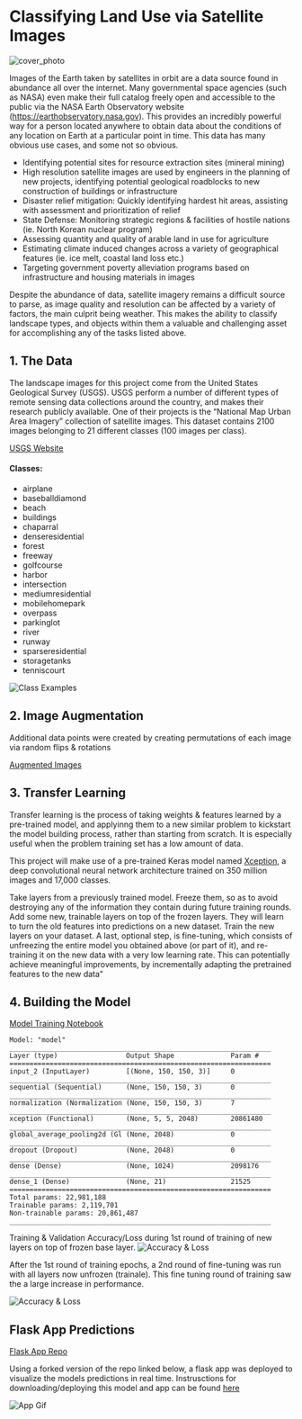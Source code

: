 # Classifying Land Use via Satellite Images
![cover_photo](satellite_image.png)

Images of the Earth taken by satellites in orbit are a data source found in abundance all over the internet. Many governmental space agencies (such as NASA) even make their full catalog freely open and accessible to the public via the NASA Earth Observatory website (https://earthobservatory.nasa.gov). This provides an incredibly powerful way for a person located anywhere to obtain data about the conditions of any location on Earth at a particular point in time. This data has many obvious use cases, and some not so obvious.
- Identifying potential sites for resource extraction sites (mineral mining)
- High resolution satellite images are used by engineers in the planning of new projects, identifying potential geological roadblocks to new construction of buildings or infrastructure 
- Disaster relief mitigation: Quickly identifying hardest hit areas, assisting with assessment and prioritization of relief 
- State Defense: Monitoring strategic regions & facilities of hostile nations (ie. North Korean nuclear program)
- Assessing quantity and quality of arable land in use for agriculture  
- Estimating climate induced changes across a variety of geographical features (ie. ice melt, coastal land loss etc.)
- Targeting government poverty alleviation programs based on infrastructure and housing materials in images

Despite the abundance of data, satellite imagery remains a  difficult source to parse, as image quality and resolution can be affected by a variety of factors, the main culprit being weather. This makes the ability to classify landscape types, and objects within them a valuable and challenging asset for accomplishing any of the tasks listed above. 
	



## 1. The Data

The landscape images for this project come from the United States Geological Survey (USGS). USGS perform a number of different types of remote sensing data collections around the country, and makes their research publicly available. One of their projects is the “National Map Urban Area Imagery” collection of satellite images. This dataset contains 2100 images belonging to 21 different classes (100 images per class). 

[USGS Website](https://www.usgs.gov/products/data-and-tools/data-and-tools-topics)
#### Classes: 
- airplane
- baseballdiamond
- beach
- buildings
- chaparral
- denseresidential
- forest
- freeway
- golfcourse
- harbor
- intersection
- mediumresidential
- mobilehomepark
- overpass
- parkinglot
- river
- runway
- sparseresidential
- storagetanks
- tenniscourt

![Class Examples](examples.png)

## 2. Image Augmentation

Additional data points were created by creating permutations of each image via random flips & rotations

[Augmented Images](augmentations.png)

## 3. Transfer Learning

Transfer learning is the process of taking weights & features learned by a pre-trained model, and applyinng them to a new similar problem to kickstart the model building process, rather than starting from scratch. It is especially useful when the problem training set has a low amount of data.

This project will make use of a pre-trained Keras model named [Xception](https://keras.io/api/applications/xception/), a deep convolutional neural network architecture trained on 350 million images and 17,000 classes.

Take layers from a previously trained model.
Freeze them, so as to avoid destroying any of the information they contain during future training rounds.
Add some new, trainable layers on top of the frozen layers. They will learn to turn the old features into predictions on a new dataset.
Train the new layers on your dataset.
A last, optional step, is fine-tuning, which consists of unfreezing the entire model you obtained above (or part of it), and re-training it on the new data with a very low learning rate. This can potentially achieve meaningful improvements, by incrementally adapting the pretrained features to the new data"





## 4. Building the Model

[Model Training Notebook](Land_Use_Classification_2_0.ipynb)

```
Model: "model"
_________________________________________________________________
Layer (type)                 Output Shape              Param #   
=================================================================
input_2 (InputLayer)         [(None, 150, 150, 3)]     0         
_________________________________________________________________
sequential (Sequential)      (None, 150, 150, 3)       0         
_________________________________________________________________
normalization (Normalization (None, 150, 150, 3)       7         
_________________________________________________________________
xception (Functional)        (None, 5, 5, 2048)        20861480  
_________________________________________________________________
global_average_pooling2d (Gl (None, 2048)              0         
_________________________________________________________________
dropout (Dropout)            (None, 2048)              0         
_________________________________________________________________
dense (Dense)                (None, 1024)              2098176   
_________________________________________________________________
dense_1 (Dense)              (None, 21)                21525     
=================================================================
Total params: 22,981,188
Trainable params: 2,119,701
Non-trainable params: 20,861,487
_________________________________________________________________
```

Training & Validation Accuracy/Loss during 1st round of training of new layers on top of frozen base layer.
![Accuracy & Loss](first_training_round.png)


After the 1st round of training epochs, a 2nd round of fine-tuning was run with all layers now unfrozen (trainale). This fine tuning round of training saw the a large increase in performance.

![Accuracy & Loss](2nd_training_round.png)




## Flask App Predictions
[Flask App Repo](https://github.com/mtobeiyf/keras-flask-deploy-webapp)

Using a forked version of the repo linked below, a flask app was deployed to visualize the models predictions in real time. Instrusctions for downloading/deploying this model and app can be found [here](https://github.com/KevinmKrieg/satellite-image-classification/blob/main/flask_webapp/README.md)

![App Gif](https://j.gifs.com/w0rxMX.gif)


